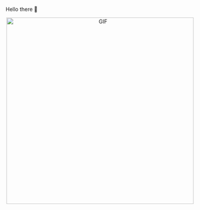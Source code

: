 Hello there 🐶
<div align="center"><img hight="200" width="500" alt="GIF" align="center" src="https://c.tenor.com/nP7Hl7wEZOcAAAAi/hacker-meme-hacker.gif">
